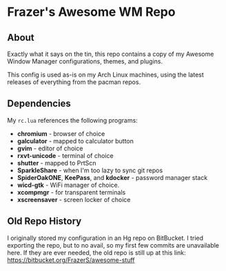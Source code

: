 # Frazer's Awesome WM Repo

## About
Exactly what it says on the tin, this repo contains a copy of my Awesome Window Manager configurations, themes, and plugins.

This config is used as-is on my Arch Linux machines, using the latest releases of everything from the pacman repos.

## Dependencies
My `rc.lua` references the following programs:
* **chromium** - browser of choice
* **galculator** - mapped to calculator button
* **gvim** - editor of choice
* **rxvt-unicode** - terminal of choice
* **shutter** - mapped to PrtScn
* **SparkleShare** - when I'm too lazy to sync git repos
* **SpiderOakONE**, **KeePass**, and **kdocker** - password manager stack
* **wicd-gtk** - WiFi manager of choice.
* **xcompmgr** - for transparent terminals
* **xscreensaver** - screen locker of choice

## Old Repo History
I originally stored my configuration in an Hg repo on BitBucket. I tried exporting the repo, but to no avail, so my first few commits are unavailable here. If they are ever needed, the old repo is still up at this link: https://bitbucket.org/FrazerS/awesome-stuff
